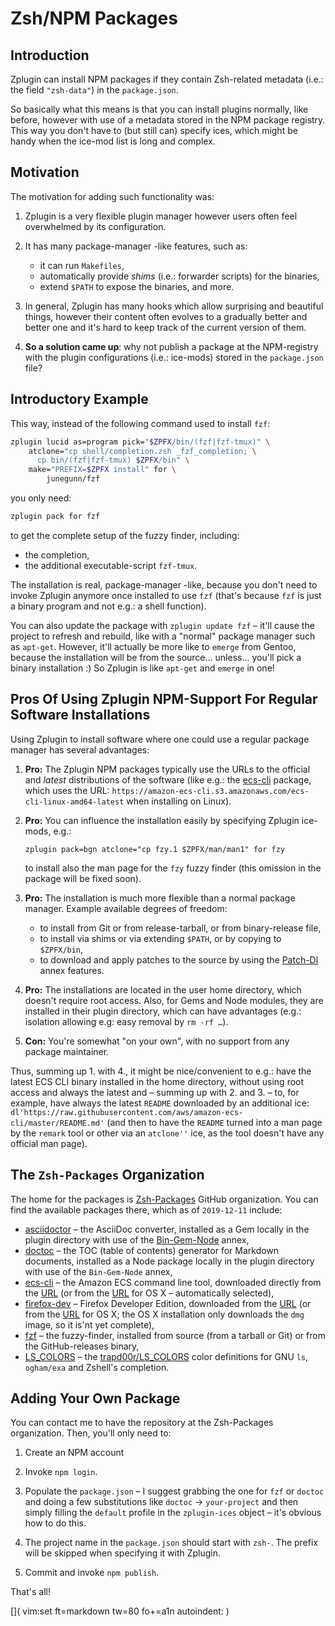 # Zsh/NPM Packages

## Introduction

Zplugin can install NPM packages if they contain Zsh-related metadata (i.e.: the
field `"zsh-data"`) in the `package.json`.

So basically what this means is that you can install plugins normally, like
before, however with use of a metadata stored in the NPM package registry. This
way you don't have to (but still can) specify ices, which might be handy when
the ice-mod list is long and complex.

## Motivation

The motivation for adding such functionality was:

1. Zplugin is a very flexible plugin manager however users often feel
   overwhelmed by its configuration.

2. It has many package-manager -like features, such as:
    - it can run `Makefiles`, 
    - automatically provide *shims* (i.e.: forwarder scripts) for the binaries,
    - extend `$PATH` to expose the binaries, and more.

3. In general, Zplugin has many hooks which allow surprising and beautiful
   things, however their content often evolves to a gradually better and better
   one and it's hard to keep track of the current version of them.

4. **So a solution came up**: why not publish a package at the NPM-registry with
   the plugin configurations (i.e.: ice-mods) stored in the `package.json` file?

## Introductory Example

This way, instead of the following command used to install `fzf`:

```zsh
zplugin lucid as=program pick="$ZPFX/bin/(fzf|fzf-tmux)" \
    atclone="cp shell/completion.zsh _fzf_completion; \
      cp bin/(fzf|fzf-tmux) $ZPFX/bin" \
    make="PREFIX=$ZPFX install" for \
        junegunn/fzf
```

you only need:

```zsh
zplugin pack for fzf
```

to get the complete setup of the fuzzy finder, including:

- the completion,
- the additional executable-script `fzf-tmux`.

The installation is real, package-manager -like, because you don't need to
invoke Zplugin anymore once installed to use `fzf` (that's because `fzf` is just
a binary program and not e.g.: a shell function).

You can also update the package with `zplugin update fzf` – it'll cause the
project to refresh and rebuild, like with a "normal" package manager such as
`apt-get`. However, it'll actually be more like to `emerge` from Gentoo, because
the installation will be from the source… unless… you'll pick a binary
installation :) So Zplugin is like `apt-get` and `emerge` in one!

## Pros Of Using Zplugin NPM-Support For Regular Software Installations

Using Zplugin to install software where one could use a regular package manager
has several advantages:

1. **Pro:** The Zplugin NPM packages typically use the URLs to the official and
   *latest* distributions of the software (like e.g.: the
   [ecs-cli](https://github.com/Zsh-Packages/ecs-cli) package, which uses the
   URL: `https://amazon-ecs-cli.s3.amazonaws.com/ecs-cli-linux-amd64-latest`
   when installing on Linux).

2. **Pro:** You can influence the installation easily by specifying Zplugin
   ice-mods, e.g.:

    ```
    zplugin pack=bgn atclone="cp fzy.1 $ZPFX/man/man1" for fzy
    ```

    to install also the man page for the `fzy` fuzzy finder (this omission in
    the package will be fixed soon).

3. **Pro:** The installation is much more flexible than a normal package
   manager.  Example available degrees of freedom:

    - to install from Git or from release-tarball, or from binary-release file,
    - to install via shims or via extending `$PATH`, or by copying to
      `$ZPFX/bin`,
    - to download and apply patches to the source by using the
      [Patch-Dl](../z-a-patch-dl/) annex features.

4. **Pro:** The installations are located in the user home directory, which
   doesn't require root access. Also, for Gems and Node modules, they are
   installed in their plugin directory, which can have advantages (e.g.:
   isolation allowing e.g: easy removal by `rm -rf …`).

5. **Con:** You're somewhat "on your own", with no support from any package
   maintainer.

Thus, summing up 1. with 4., it might be nice/convenient to e.g.: have the
latest ECS CLI binary installed in the home directory, without using root access
and always the latest and – summing up with 2. and 3. – to, for example, have
always the latest `README` downloaded by an additional ice:
`dl'https://raw.githubusercontent.com/aws/amazon-ecs-cli/master/README.md'` (and
then to have the `README` turned into a man page by the `remark` tool or other
via an `atclone''` ice, as the tool doesn't have any official man page).

## The `Zsh-Packages` Organization

The home for the packages is [Zsh-Packages](https://github.com/Zsh-Packages)
GitHub organization. You can find the available packages there, which as of
`2019-12-11` include:

- [asciidoctor](https://github.com/Zsh-Packages/asciidoctor) – the AsciiDoc
  converter, installed as a Gem locally in the plugin directory with use of the
  [Bin-Gem-Node](../z-a-bin-gem-node) annex,
- [doctoc](https://github.com/Zsh-Packages/doctoc) – the TOC (table of contents)
  generator for Markdown documents, installed as a Node package locally in the
  plugin directory with use of the `Bin-Gem-Node` annex,
- [ecs-cli](https://github.com/Zsh-Packages/ecs-cli) – the Amazon ECS command
  line tool, downloaded directly from the
  [URL](https://amazon-ecs-cli.s3.amazonaws.com/ecs-cli-linux-amd64-latest) (or
  from the
  [URL](https://amazon-ecs-cli.s3.amazonaws.com/ecs-cli-darwin-amd64-latest) for
  OS X – automatically selected),
- [firefox-dev](https://github.com/Zsh-Packages/firefox-dev) – Firefox Developer
  Edition, downloaded from the
  [URL](https://download.mozilla.org/?product=firefox-devedition-latest-ssl&os=linux64&lang=en-US)
  (or from the
  [URL](https://download.mozilla.org/?product=firefox-devedition-latest-ssl&os=osx&lang=en-US)
  for OS X; the OS X installation only downloads the `dmg` image, so it is'nt
  yet complete),
- [fzf](https://github.com/Zsh-Packages/fzf) – the fuzzy-finder, installed from
  source (from a tarball or Git) or from the GitHub-releases binary,
- [LS\_COLORS](https://github.com/Zsh-Packages/LS_COLORS) – the
  [trapd00r/LS\_COLORS](https://github.com/trapd00r/LS_COLORS) color definitions
  for GNU `ls`, `ogham/exa` and Zshell's completion.

## Adding Your Own Package

You can contact me to have the repository at the Zsh-Packages organization.
Then, you'll only need to:

1. Create an NPM account

2. Invoke `npm login`.

3. Populate the `package.json` – I suggest grabbing the one for `fzf` or
   `doctoc` and doing a few substitutions like `doctoc` → `your-project` and
   then simply filling the `default` profile in the `zplugin-ices` object – it's
   obvious how to do this.

4. The project name in the `package.json` should start with `zsh-`. The prefix
   will be skipped when specifying it with Zplugin.

5. Commit and invoke `npm publish`.

That's all!

[]( vim:set ft=markdown tw=80 fo+=a1n autoindent: )
